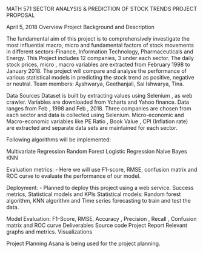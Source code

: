 MATH 571
SECTOR ANALYSIS & PREDICTION OF STOCK TRENDS
PROJECT PROPOSAL


April 5, 2018
Overview
Project Background and Description

The fundamental aim of this project is to comprehensively investigate the most influential macro, micro and fundamental factors of stock movements in different sectors-Finance, Information Technology, Pharmaceuticals and Energy. This Project includes 12 companies, 3 under each sector. The daily stock prices, micro , macro variables are extracted from February 1998 to January 2018. The project will compare and analyse the performance of various statistical models in predicting the stock trend as positive, negative or neutral.
Team members: Ayshwarya, Geethanjali, Sai Ishwarya, Tina.



Data Sources
Dataset is built by extracting values using Selenium , as web crawler. Variables are downloaded from Ycharts and Yahoo finance.  Data ranges from Feb , 1998 and Feb , 2018.
 Three companies are chosen from each sector and data is collected using Selenium. Micro-economic and Macro-economic variables like PE Ratio , Book Value , CPI (Inflation rate)  are extracted and separate data sets are maintained for each sector.		
 






Following algorithms will be implemented: <br/>


Multivariate Regression 
Random Forest
Logistic Regression
Naive Bayes
KNN


Evaluation metrics: -
Here we will use F1-score, RMSE, confusion matrix and ROC curve to evaluate the performance of our model.

Deployment: -
Planned to deploy this project using a web service.
Success metrics, Statistical models and KPIs
Statistical models:	Random forest algorithm, KNN  algorithm and Time series forecasting to train and test the data. 

Model Evaluation:	F1-Score, RMSE, Accuracy , Precision , Recall , Confusion matrix and ROC curve
Deliverables
Source code
Project Report
Relevant graphs and metrics.
Visualizations

Project Planning
Asana is being used for the project planning.
